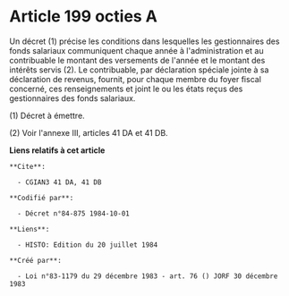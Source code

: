 # Article 199 octies A

Un décret (1) précise les conditions dans lesquelles les gestionnaires des fonds salariaux communiquent chaque année à
l'administration et au contribuable le montant des versements de l'année et le montant des intérêts servis (2). Le
contribuable, par déclaration spéciale jointe à sa déclaration de revenus, fournit, pour chaque membre du foyer fiscal
concerné, ces renseignements et joint le ou les états reçus des gestionnaires des fonds salariaux.

(1) Décret à émettre.

(2) Voir l'annexe III, articles 41 DA et 41 DB.

**Liens relatifs à cet article**

	**Cite**:

	  - CGIAN3 41 DA, 41 DB

	**Codifié par**:

	  - Décret n°84-875 1984-10-01

	**Liens**:

	  - HISTO: Edition du 20 juillet 1984

	**Créé par**:

	  - Loi n°83-1179 du 29 décembre 1983 - art. 76 () JORF 30 décembre 1983
